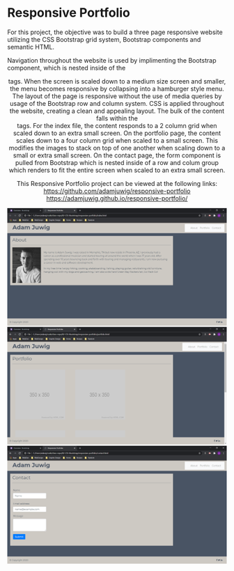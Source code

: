 # Responsive Portfolio

For this project, the objective was to build a three page responsive website utilizing the CSS Bootstrap grid system, Bootstrap components and semantic HTML.

Navigation throughout the website is used by implimenting the Bootstrap <navbar> component, which is nested inside of the <header> tags. When the screen is scaled down to a medium size screen and smaller, the menu becomes responsive by collapsing into a hamburger style menu. The layout of the page is responsive without the use of media queries by usage of the Bootstrap row and column system. CSS is applied throughout the website, creating a clean and appealing layout. The bulk of the content falls within the <section> tags. For the index file, the content responds to a 2 column grid when scaled down to an extra small screen. On the portfolio page, the content scales down to a four column grid when scaled to a small screen. This modifies the images to stack on top of one another when scaling down to a small or extra small screen. On the contact page, the form component is pulled from Bootstrap which is nested inside of a row and colum group which renders to fit the entire screen when scaled to an extra small screen. 

This Responsive Portfolio project can be viewed at the following links: 
https://github.com/adamjuwig/responsive-portfolio
https://adamjuwig.github.io/responsive-portfolio/

![image](https://github.com/adamjuwig/responsive-portfolio/blob/main/Assets/index.png)
![image](https://github.com/adamjuwig/responsive-portfolio/blob/main/Assets/portfolio.png)
![image](https://github.com/adamjuwig/responsive-portfolio/blob/main/Assets/contact.png)